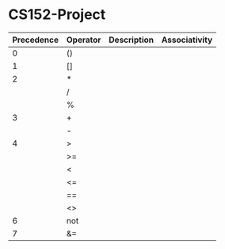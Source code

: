 # CS152-Project


| Precedence | Operator | Description | Associativity |
| ------------- | ------------- | ------------- | ------------- |
| 0 | () |
| 1 | [] |
| 2 | * |
|   | / |
|   | % |
| 3 | + |
|   | - |
| 4 | > |
|   | >= |
|   | < |
|   | <= |
|   | == |
|   | <> |
| 6 | not |
| 7 | &= |


